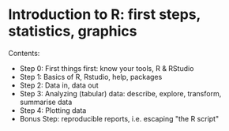 # Introduction to R: first steps, statistics, graphics

Contents:

- Step 0: First things first: know your tools, R & RStudio
- Step 1: Basics of R, Rstudio, help, packages
- Step 2: Data in, data out
- Step 3: Analyzing (tabular) data: describe, explore, transform, summarise data
- Step 4: Plotting data
- Bonus Step: reproducible reports, i.e. escaping "the R script"
